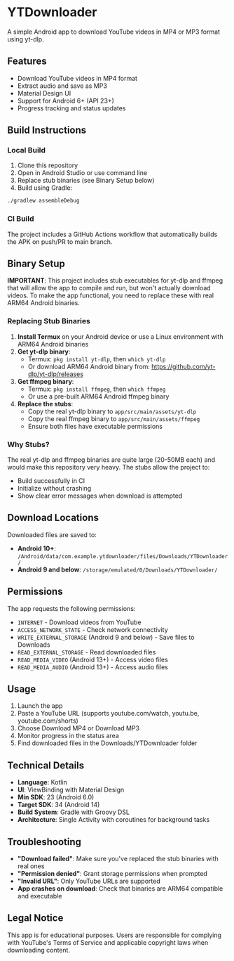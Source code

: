 # YTDownloader

A simple Android app to download YouTube videos in MP4 or MP3 format using yt-dlp.

## Features

- Download YouTube videos in MP4 format
- Extract audio and save as MP3
- Material Design UI
- Support for Android 6+ (API 23+)
- Progress tracking and status updates

## Build Instructions

### Local Build

1. Clone this repository
2. Open in Android Studio or use command line
3. Replace stub binaries (see Binary Setup below)
4. Build using Gradle:

```bash
./gradlew assembleDebug
```

### CI Build

The project includes a GitHub Actions workflow that automatically builds the APK on push/PR to main branch.

## Binary Setup

**IMPORTANT**: This project includes stub executables for yt-dlp and ffmpeg that will allow the app to compile and run, but won't actually download videos. To make the app functional, you need to replace these with real ARM64 Android binaries.

### Replacing Stub Binaries

1. **Install Termux** on your Android device or use a Linux environment with ARM64 Android binaries
2. **Get yt-dlp binary**:
   - Termux: `pkg install yt-dlp`, then `which yt-dlp`
   - Or download ARM64 Android binary from: https://github.com/yt-dlp/yt-dlp/releases
3. **Get ffmpeg binary**:
   - Termux: `pkg install ffmpeg`, then `which ffmpeg`
   - Or use a pre-built ARM64 Android ffmpeg binary
4. **Replace the stubs**:
   - Copy the real yt-dlp binary to `app/src/main/assets/yt-dlp`
   - Copy the real ffmpeg binary to `app/src/main/assets/ffmpeg`
   - Ensure both files have executable permissions

### Why Stubs?

The real yt-dlp and ffmpeg binaries are quite large (20-50MB each) and would make this repository very heavy. The stubs allow the project to:
- Build successfully in CI
- Initialize without crashing
- Show clear error messages when download is attempted

## Download Locations

Downloaded files are saved to:

- **Android 10+**: `/Android/data/com.example.ytdownloader/files/Downloads/YTDownloader/`
- **Android 9 and below**: `/storage/emulated/0/Downloads/YTDownloader/`

## Permissions

The app requests the following permissions:

- `INTERNET` - Download videos from YouTube
- `ACCESS_NETWORK_STATE` - Check network connectivity
- `WRITE_EXTERNAL_STORAGE` (Android 9 and below) - Save files to Downloads
- `READ_EXTERNAL_STORAGE` - Read downloaded files
- `READ_MEDIA_VIDEO` (Android 13+) - Access video files
- `READ_MEDIA_AUDIO` (Android 13+) - Access audio files

## Usage

1. Launch the app
2. Paste a YouTube URL (supports youtube.com/watch, youtu.be, youtube.com/shorts)
3. Choose Download MP4 or Download MP3
4. Monitor progress in the status area
5. Find downloaded files in the Downloads/YTDownloader folder

## Technical Details

- **Language**: Kotlin
- **UI**: ViewBinding with Material Design
- **Min SDK**: 23 (Android 6.0)
- **Target SDK**: 34 (Android 14)
- **Build System**: Gradle with Groovy DSL
- **Architecture**: Single Activity with coroutines for background tasks

## Troubleshooting

- **"Download failed"**: Make sure you've replaced the stub binaries with real ones
- **"Permission denied"**: Grant storage permissions when prompted
- **"Invalid URL"**: Only YouTube URLs are supported
- **App crashes on download**: Check that binaries are ARM64 compatible and executable

## Legal Notice

This app is for educational purposes. Users are responsible for complying with YouTube's Terms of Service and applicable copyright laws when downloading content.